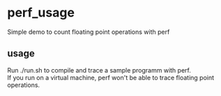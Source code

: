 # perf_usage

Simple demo to count floating point operations with perf

## usage

Run ./run.sh to compile and trace a sample programm with perf.  
If you run on a virtual machine, perf won't be able to trace floating point operations.
